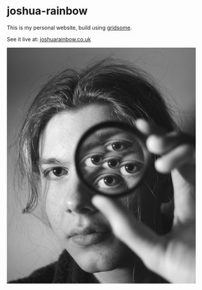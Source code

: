 # joshua-rainbow

This is my personal website, build using [gridsome](https://gridsome.org/).

See it live at: [joshuarainbow.co.uk](http://joshuarainbow.co.uk/)

![](./src/assets/img/index.jpg)